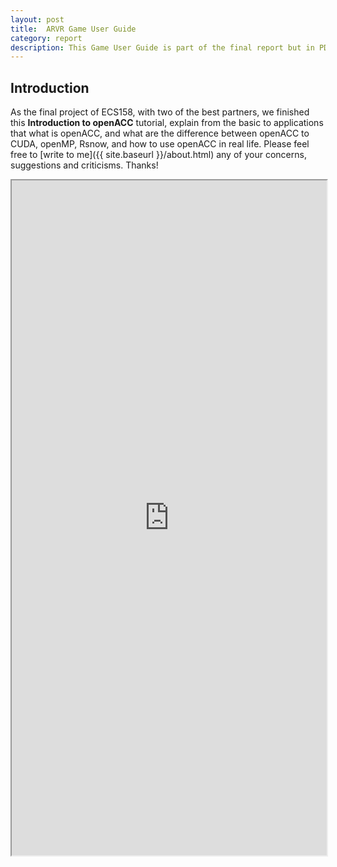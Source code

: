 ```yaml
---
layout: post
title:  ARVR Game User Guide
category: report 
description: This Game User Guide is part of the final report but in PDF format
---
```

## Introduction
As the final project of ECS158, with two of the best partners, we finished this **Introduction to openACC** tutorial, explain from the basic to applications that what is openACC, and what are the difference between openACC to CUDA, openMP, Rsnow, and how to use openACC in real life. Please feel free to [write to me]({{ site.baseurl }}/about.html) any of your concerns, suggestions and criticisms. Thanks!

<iframe src="https://drive.google.com/file/d/1-NOsR1nFcpVpS8LsZk3Q0TSK-ZXL-ZkW/preview" width="100%" height="1080"></iframe>